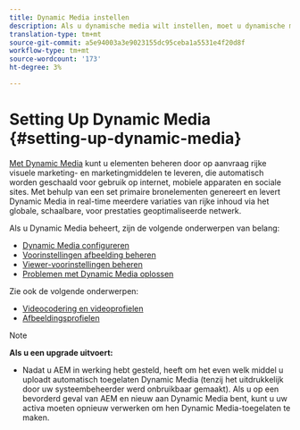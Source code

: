 ```yaml
---
title: Dynamic Media instellen
description: Als u dynamische media wilt instellen, moet u dynamische media configureren en voorinstellingen voor afbeeldingen en viewers beheren
translation-type: tm+mt
source-git-commit: a5e94003a3e9023155dc95ceba1a5531e4f20d8f
workflow-type: tm+mt
source-wordcount: '173'
ht-degree: 3%

---
```



# Setting Up Dynamic Media {#setting-up-dynamic-media}

[Met Dynamic Media](https://www.adobe.com/solutions/web-experience-management/dynamic-media.html) kunt u elementen beheren door op aanvraag rijke visuele marketing- en marketingmiddelen te leveren, die automatisch worden geschaald voor gebruik op internet, mobiele apparaten en sociale sites. Met behulp van een set primaire bronelementen genereert en levert Dynamic Media in real-time meerdere variaties van rijke inhoud via het globale, schaalbare, voor prestaties geoptimaliseerde netwerk.

<!-- OBSOLETE UNTIL THE INTEGRATING SCENE7 TOPIC GETS A MAJOR UPDATE

>[!NOTE]
>
>This documentation describes Dynamic Media capabilites, which are integrated directly into AEM. If you are using Dynamic Media Classic (previously called Scene7) integrated into AEM, see [Dynamic Media Classic integration documentation](/help/sites-cloud/administering/integrating-scene7.md).
>
>See [Dual Use Scenario](/help/sites-cloud/administering/integrating-scene7.md#dual-use-scenario) for times when you may want to use AEM integrated with Dynamic Media Classic along with Dynamic Media.

-->

Als u Dynamic Media beheert, zijn de volgende onderwerpen van belang:

* [Dynamic Media configureren](config-dm.md)
* [Voorinstellingen afbeelding beheren](managing-image-presets.md)
* [Viewer-voorinstellingen beheren](managing-viewer-presets.md)
* [Problemen met Dynamic Media oplossen](troubleshoot-dm.md)

Zie ook de volgende onderwerpen:

* [Videocodering en videoprofielen](video-profiles.md)
* [Afbeeldingsprofielen](image-profiles.md)

>[!NOTE]
>
>**Als u een upgrade uitvoert:**
>
>* Nadat u AEM in werking hebt gesteld, heeft om het even welk middel u uploadt automatisch toegelaten Dynamic Media (tenzij het uitdrukkelijk door uw systeembeheerder werd onbruikbaar gemaakt). Als u op een bevorderd geval van AEM en nieuw aan Dynamic Media bent, kunt u uw activa moeten opnieuw verwerken om hen Dynamic Media-toegelaten te maken.